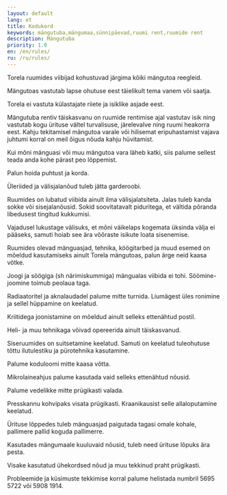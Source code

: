 ```yaml
---
layout: default
lang: et
title: Kodukord
keywords: mängutuba,mängumaa,sünnipäevad,ruumi rent,ruumide rent
description: Mängutuba
priority: 1.0
en: /en/rules/
ru: /ru/rules/
---
```


Torela ruumides viibijad kohustuvad järgima kõiki mängutoa reegleid.



Mängutoas vastutab lapse ohutuse eest täielikult tema vanem või saatja.

Torela ei vastuta külastajate riiete ja isiklike asjade eest.

Mängutuba rentiv täiskasvanu on ruumide rentimise ajal vastutav isik ning vastutab kogu ürituse vältel turvalisuse, järelevalve ning ruumi heakorra eest. Kahju tekitamisel mängutoa varale või hilisemat eripuhastamist vajava juhtumi korral on meil õigus nõuda kahju hüvitamist.

Kui mõni mänguasi või muu mängutoa vara läheb katki, siis palume sellest teada anda kohe pärast peo lõppemist.

Palun hoida puhtust ja korda.

Üleriided ja välisjalanõud tuleb jätta garderoobi.

Ruumides on lubatud viibida ainult ilma välisjalatsiteta. Jalas tuleb kanda sokke või sisejalanõusid. Sokid soovitatavalt piduritega, et vältida põranda libedusest tingitud kukkumisi.

Vajadusel lukustage välisuks, et mõni väikelaps kogemata üksinda välja ei pääseks, samuti hoiab see ära võõraste isikute loata sisenemise.

Ruumides olevad mänguasjad, tehnika, köögitarbed ja muud esemed on mõeldud kasutamiseks ainult Torela mängutoas, palun ärge neid kaasa võtke.

Joogi ja söögiga (sh närimiskummiga) mängualas viibida ei tohi. Söömine-joomine toimub peolaua taga.

Radiaatoritel ja aknalaudadel palume mitte turnida. Liumägest üles ronimine ja sellel hüppamine on keelatud.

Kriitidega joonistamine on mõeldud ainult selleks ettenähtud postil.

Heli- ja muu tehnikaga võivad opereerida ainult täiskasvanud.

Siseruumides on suitsetamine keelatud. Samuti on keelatud tuleohutuse tõttu ilutulestiku ja pürotehnika kasutamine.

Palume koduloomi mitte kaasa võtta.

Mikrolaineahjus palume kasutada vaid selleks ettenähtud nõusid.

Palume vedelikke mitte prügikasti valada.

Presskannu kohvipaks visata prügikasti. Kraanikausist selle allaloputamine keelatud.

Ürituse lõppedes tuleb mänguasjad paigutada tagasi omale kohale, pallimere pallid koguda pallimerre.

Kasutades mängumaale kuuluvaid nõusid, tuleb need ürituse lõpuks ära pesta.

Visake kasutatud ühekordsed nõud ja muu tekkinud praht prügikasti.

Probleemide ja küsimuste tekkimise korral palume helistada numbril 5695 5722 või 5908 1914.
